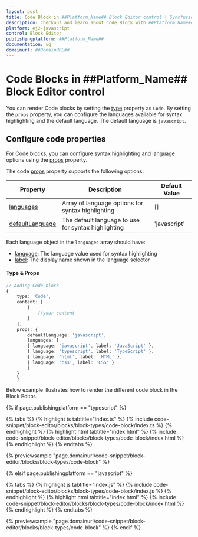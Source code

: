 ```yaml
---
layout: post
title: Code Block in ##Platform_Name## Block Editor control | Syncfusion
description: Checkout and learn about Code Block with ##Platform_Name## Block Editor control of Syncfusion Essential JS 2 and more.
platform: ej2-javascript
control: Block Editor
publishingplatform: ##Platform_Name##
documentation: ug
domainurl: ##DomainURL##
---
```


# Code Blocks in ##Platform_Name## Block Editor control

You can render Code blocks by setting the [type](../api/blockeditor/blockModel/#type) property as `Code`. By setting the `props` property, you can configure the languages available for syntax highlighting and the default language. The default language is `javascript`.

## Configure code properties

For Code blocks, you can configure syntax highlighting and language options using the [props](../api/blockeditor/blockModel/) property.

The code [props](../api/blockeditor/blockModel/) property supports the following options:

| Property | Description | Default Value |
|----------|-------------|---------------|
| [languages](../api/blockeditor/codeSettingsModel/#languages) | Array of language options for syntax highlighting | [] |
| [defaultLanguage](../api/blockeditor/codeSettingsModel/#defaultlanguage) | The default language to use for syntax highlighting | 'javascript' |

Each language object in the `languages` array should have:
- [language](../api/blockeditor/codeLanguageModel/#language): The language value used for syntax highlighting
- [label](../api/blockeditor/codeLanguageModel/#label): The display name shown in the language selector

#### Type & Props
```typescript
// Adding Code block
{
    type: 'Code',
    content: [
        {
            //your content
        }
    ],
    props: {
        defaultLanguage: 'javascript',
        languages: [
        { language: 'javascript', label: 'JavaScript' },
        { language: 'typescript', label: 'TypeScript' },
        { language: 'html', label: 'HTML' },
        { language: 'css', label: 'CSS' }
        ]
    }
    }
```

Below example illustrates how to render the different code block in the Block Editor.

{% if page.publishingplatform == "typescript" %}

{% tabs %}
{% highlight ts tabtitle="index.ts" %}
{% include code-snippet/block-editor/blocks/block-types/code-block/index.ts %}
{% endhighlight %}
{% highlight html tabtitle="index.html" %}
{% include code-snippet/block-editor/blocks/block-types/code-block/index.html %}
{% endhighlight %}
{% endtabs %}
        
{% previewsample "page.domainurl/code-snippet/block-editor/blocks/block-types/code-block" %}

{% elsif page.publishingplatform == "javascript" %}

{% tabs %}
{% highlight js tabtitle="index.js" %}
{% include code-snippet/block-editor/blocks/block-types/code-block/index.js %}
{% endhighlight %}
{% highlight html tabtitle="index.html" %}
{% include code-snippet/block-editor/blocks/block-types/code-block/index.html %}
{% endhighlight %}
{% endtabs %}

{% previewsample "page.domainurl/code-snippet/block-editor/blocks/block-types/code-block" %}
{% endif %}